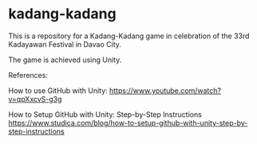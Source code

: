 # kadang-kadang
This is a repository for a Kadang-Kadang game in celebration of the 33rd Kadayawan Festival in Davao City.

The game is achieved using Unity.

References:

How to use GitHub with Unity:
https://www.youtube.com/watch?v=qpXxcvS-g3g

How to Setup GitHub with Unity: Step-by-Step Instructions
https://www.studica.com/blog/how-to-setup-github-with-unity-step-by-step-instructions
